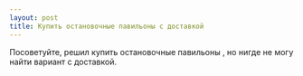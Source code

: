 ```yaml
---
layout: post 
title: Купить остановочные павильоны с доставкой 
--- 
```

Посоветуйте, решил купить остановочные павильоны , но нигде не могу найти вариант с доставкой.
